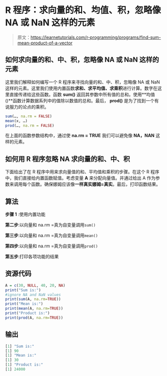 # R 程序：求向量的和、均值、积，忽略像 NA 或 NaN 这样的元素

> 原文：<https://learnetutorials.com/r-programming/programs/find-sum-mean-product-of-a-vector>

## 如何求向量的和、中、积，忽略像 NA 或 NaN 这样的元素

这里我们解释如何编写一个 R 程序来寻找向量的和、中、积，忽略像 NA 或 NaN 这样的元素。这里我们使用内置函数**求和、求平均值、求乘积**进行计算。数字在这里直接传递给这些函数。函数 **sum()** 返回其参数中所有值的总和。使用**均值()**函数计算数据系列中的值除以数值的总和。最后， **prod()** 是为了找到一个有说服力的论点的乘积。

```r
sum(…, na.rm = FALSE)
mean(x, …)
prod(…, na.rm = FALSE) 

```

在上面的函数参数结构中，通过使 **na.rm = TRUE** 我们可以避免像 **NA，NAN** 这样的元素。

## 如何用 R 程序忽略 NA 求向量的和、中、积

下面给出了在 R 程序中用来求向量值的和、平均值和乘积的步骤。在这个 R 程序中，我们直接给内置函数赋值。考虑变量 **A** 来分配向量值。并通过给出 A 作为参数来调用每个函数。确保娜姆应该像**一样真实娜姆=真实**。最后，打印函数结果。

## 算法

**步骤 1** :使用内置功能

**第二步**:以向量和 na.rm =真为自变量调用`sum()`

**第三步**:以向量和 na.rm =真为自变量调用`mean()`

**第四步**:以向量和 na.rm =真为自变量调用`prod()`

**第五步**:打印各项功能的结果

## 资源代码

```r
A = c(30, NULL, 40, 20, NA)
print("Sum is:")
#ignore NA and NaN values
print(sum(A, na.rm=TRUE))
print("Mean is:")
print(mean(A, na.rm=TRUE))  
print("Product is:")
print(prod(A, na.rm=TRUE))

```

## 输出

```r
[1] "Sum is:"
[1] 90
[1] "Mean is:"
[1] 30
[1] "Product is:"
[1] 24000
```